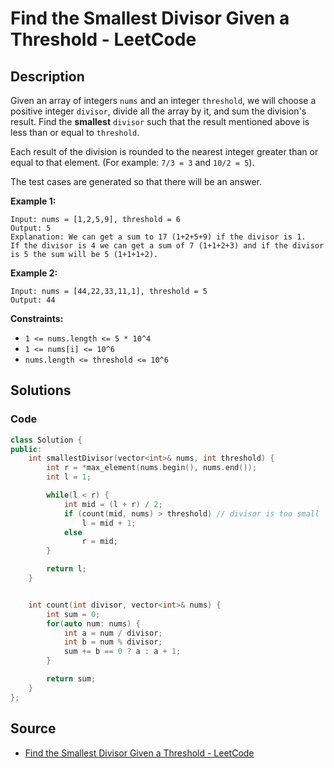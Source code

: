 # Find the Smallest Divisor Given a Threshold - LeetCode

## Description

Given an array of integers `nums` and an integer `threshold`, we will choose a positive integer `divisor`, divide all the array by it, and sum the division's result. Find the **smallest** `divisor` such that the result mentioned above is less than or equal to `threshold`.

Each result of the division is rounded to the nearest integer greater than or equal to that element. (For example: `7/3 = 3` and `10/2 = 5`).

The test cases are generated so that there will be an answer.

**Example 1:**

```
Input: nums = [1,2,5,9], threshold = 6
Output: 5
Explanation: We can get a sum to 17 (1+2+5+9) if the divisor is 1. 
If the divisor is 4 we can get a sum of 7 (1+1+2+3) and if the divisor is 5 the sum will be 5 (1+1+1+2). 

```

**Example 2:**

```
Input: nums = [44,22,33,11,1], threshold = 5
Output: 44

```

**Constraints:**

-   `1 <= nums.length <= 5 * 10^4`
-   `1 <= nums[i] <= 10^6`
-   `nums.length <= threshold <= 10^6`

## Solutions 

### Code

```cpp
class Solution {
public:
    int smallestDivisor(vector<int>& nums, int threshold) {
        int r = *max_element(nums.begin(), nums.end());
        int l = 1;

        while(l < r) {
            int mid = (l + r) / 2;
            if (count(mid, nums) > threshold) // divisor is too small
                l = mid + 1;
            else
                r = mid;
        }

        return l;
    }


    int count(int divisor, vector<int>& nums) {
        int sum = 0;
        for(auto num: nums) {
            int a = num / divisor;
            int b = num % divisor;
            sum += b == 0 ? a : a + 1;
        }

        return sum;
    }
};
```

## Source
- [Find the Smallest Divisor Given a Threshold - LeetCode](https://leetcode.com/problems/find-the-smallest-divisor-given-a-threshold/)
